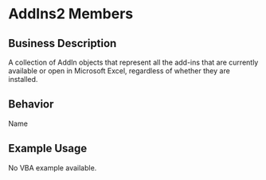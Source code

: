 # AddIns2 Members

## Business Description
A collection of AddIn objects that represent all the add-ins that are currently available or open in Microsoft Excel, regardless of whether they are installed.

## Behavior
Name

## Example Usage
No VBA example available.